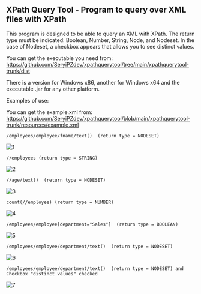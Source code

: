 XPath Query Tool - Program to query over XML files with XPath
---------------------------------------------------------------
This program is designed to be able to query an XML with XPath. The return type must be indicated: Boolean, Number, String, Node, and Nodeset. In the case of Nodeset, a checkbox appears that allows you to see distinct values.

You can get the executable you need from: https://github.com/SeryiPZdev/xpathquerytool/tree/main/xpathquerytool-trunk/dist

There is a version for Windows x86, another for Windows x64 and the executable .jar for any other platform.

Examples of use:

You can get the example.xml from: https://github.com/SeryiPZdev/xpathquerytool/blob/main/xpathquerytool-trunk/resources/example.xml
````
/employees/employee/fname/text()  (return type = NODESET)
````
![1](https://user-images.githubusercontent.com/93538515/139731873-6035ce88-9e41-45b4-ab03-1f49077ffcc2.jpg)
````
//employees (return type = STRING)
````
![2](https://user-images.githubusercontent.com/93538515/139731894-910766e9-da04-4f08-af7b-3ac23a96e2c0.jpg)
````
//age/text()  (return type = NODESET)
````
![3](https://user-images.githubusercontent.com/93538515/139731907-d74379c6-1b02-4a49-8e26-b72502f41634.jpg)
````
count(//employee) (return type = NUMBER)
````
![4](https://user-images.githubusercontent.com/93538515/139731923-ee547239-adf8-4e76-9f02-d72c44da726f.jpg)
````
/employees/employee[department="Sales"]  (return type = BOOLEAN)
````
![5](https://user-images.githubusercontent.com/93538515/139731931-ee7e7fe9-61a8-4d40-85e2-a4aa2d442a2e.jpg)
````
/employees/employee/department/text()  (return type = NODESET)
````
![6](https://user-images.githubusercontent.com/93538515/139731950-7ea4032e-d768-4dfe-90f1-8af237b0bc22.jpg)
````
/employees/employee/department/text()  (return type = NODESET) and Checkbox "distinct values" checked
````
![7](https://user-images.githubusercontent.com/93538515/139731957-263d8a24-3fc2-4d3a-b701-2f871b19f482.jpg)
